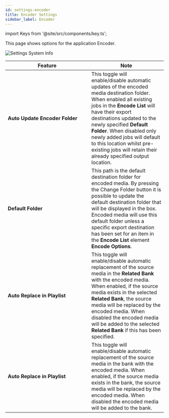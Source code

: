 ```yaml
---
id: settings-encoder
title: Encoder Settings
sidebar_label: Encoder
---
```

import Keys from '@site/src/components/key.ts';

This page shows options for the application Encoder.

![Settings System Info](/prismdocs/images/prism-settings-encoder.png)

<table>
    <thead>
        <tr>
            <th width="250">Feature</th>
            <th>Note</th>
        </tr>
    </thead>
    <tbody>
        <tr>
            <td><b>Auto Update Encoder Folder</b></td>
            <td>This toggle will enable/disable automatic updates of the encoded media destination folder. When enabled all existing jobs in the <b>Encode List</b> will have their export destinations updated to the newly specified <b>Default Folder</b>. When disabled only newly added jobs will default to this location whilst pre-existing jobs will retain their already specified output location.
            </td>
        </tr>
        <tr>
            <td><b>Default Folder</b></td>
            <td>This path is the default destination folder for encoded media. By pressing the <Keys.PrismKey>Change Folder</Keys.PrismKey> button it is possible to update the default destination folder that will be displayed in the box. Encoded media will use this default folder unless a specific export destination has been set for an item in the <b>Encode List</b> element <b>Encode Options</b>.
            </td>
        </tr>
        <tr style={{display: (`prism` === 'prism') ? '' : 'none'}}>
            <td><b>Auto Replace in Playlist</b></td>
            <td>This toggle will enable/disable automatic replacement of the source media in the <b>Related Bank</b> with the encoded media. When enabled, if the source media exists in the selected <b>Related Bank</b>, the source media will be replaced by the encoded media. When disabled the encoded media will be added to the selected <b>Related Bank</b> if this has been specified.
            </td>
        </tr>
        <tr style={{display: (`prism` === 'zero' || `prism` === 'player') ? '' : 'none'}}>
            <td><b>Auto Replace in Playlist</b></td>
            <td>This toggle will enable/disable automatic replacement of the source media in the bank with the encoded media. When enabled, if the source media exists in the bank, the source media will be replaced by the encoded media. When disabled the encoded media will be added to the bank.
            </td>
        </tr>
    </tbody>
</table>